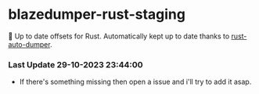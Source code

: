 # blazedumper-rust-staging

🚀 Up to date offsets for Rust. Automatically kept up to date thanks to [rust-auto-dumper](https://github.com/Akandesh/rust-auto-dumper).


### Last Update 29-10-2023 23:44:00
- If there's something missing then open a issue and i'll try to add it asap.